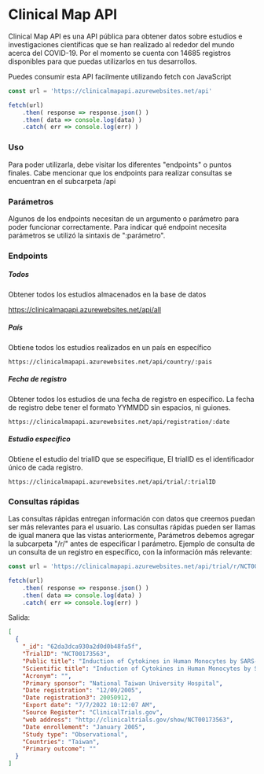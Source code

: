 # Clinical Map API

Clinical Map API es una API pública para obtener datos sobre estudios e
investigaciones científicas que se han realizado al rededor del mundo
acerca del COVID-19. Por el momento se cuenta con 14685 registros
disponibles para que puedas utilizarlos en tus desarrollos.

Puedes consumir esta API facilmente utilizando fetch con JavaScript

```javascript
const url = 'https://clinicalmapapi.azurewebsites.net/api'

fetch(url)
	.then( response => response.json() )
	.then( data => console.log(data) )
	.catch( err => console.log(err) )
```

### Uso

Para poder utilizarla, debe visitar los diferentes \"endpoints\" o
puntos finales. Cabe mencionar que los endpoints para realizar consultas
se encuentran en el subcarpeta /api

### Parámetros

Algunos de los endpoints necesitan de un argumento o parámetro para poder funcionar correctamente. Para indicar qué endpoint necesita parámetros se utilizó la sintaxis de \":parámetro\".

### Endpoints

##### Todos

Obtener todos los estudios almacenados en la base de datos

  https://clinicalmapapi.azurewebsites.net/api/all

##### País

Obtiene todos los estudios realizados en un país en específico

	https://clinicalmapapi.azurewebsites.net/api/country/:pais

##### Fecha de registro

Obtener todos los estudios de una fecha de registro en específico. La fecha de registro debe tener el formato YYMMDD sin espacios, ni guiones.

	https://clinicalmapapi.azurewebsites.net/api/registration/:date

##### Estudio específico

Obtiene el estudio del trialID que se especifique, El trialID es el identificador único de cada registro.

	https://clinicalmapapi.azurewebsites.net/api/trial/:trialID

### Consultas rápidas

Las consultas rápidas entregan información con datos que creemos puedan ser más relevantes para el usuario. Las consultas rápidas pueden ser llamas de igual manera que las vistas anteriormente, Parámetros debemos agregar la subcarpeta \"/r/\" antes de especificar l parámetro. Ejemplo de consulta de un consulta de un registro en específico, con la información más relevante:

```javascript
const url = 'https://clinicalmapapi.azurewebsites.net/api/trial/r/NCT00173563'

fetch(url)
	.then( response => response.json() )
	.then( data => console.log(data) )
	.catch( err => console.log(err) )

```
Salida:

```json
[
  {
    "_id": "62da3dca930a2d0d0b48fa5f",
    "TrialID": "NCT00173563",
    "Public title": "Induction of Cytokines in Human Monocytes by SARS-CoV in Adults and Children",
    "Scientific title": "Induction of Cytokines in Human Monocytes by SARS-CoV in Adults and Children",
    "Acronym": "",
    "Primary sponsor": "National Taiwan University Hospital",
    "Date registration": "12/09/2005",
    "Date registration3": 20050912,
    "Export date": "7/7/2022 10:12:07 AM",
    "Source Register": "ClinicalTrials.gov",
    "web address": "http://clinicaltrials.gov/show/NCT00173563",
    "Date enrollement": "January 2005",
    "Study type": "Observational",
    "Countries": "Taiwan",
    "Primary outcome": ""
  }
]
```
